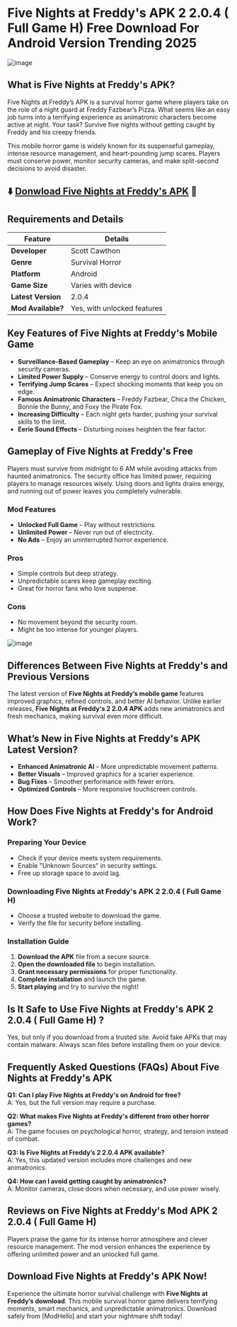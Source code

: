 # Five Nights at Freddy's APK 2 2.0.4 ( Full Game H) Free Download For Android Version Trending 2025

![image](https://github.com/user-attachments/assets/cb2862ce-a438-4e14-8c65-8ba89a7bee9f)


## What is Five Nights at Freddy's APK?

Five Nights at Freddy’s APK is a survival horror game where players take on the role of a night guard at Freddy Fazbear’s Pizza. What seems like an easy job turns into a terrifying experience as animatronic characters become active at night. Your task? Survive five nights without getting caught by Freddy and his creepy friends.

This mobile horror game is widely known for its suspenseful gameplay, intense resource management, and heart-pounding jump scares. Players must conserve power, monitor security cameras, and make split-second decisions to avoid disaster. 

## ⬇️ [Donwload Five Nights at Freddy's APK](https://modhello.net/) 📲

## Requirements and Details 

| Feature              | Details                        |
|----------------------|--------------------------------|
| **Developer**        | Scott Cawthon                 |
| **Genre**           | Survival Horror               |
| **Platform**        | Android                       |
| **Game Size**       | Varies with device            |
| **Latest Version**  | 2.0.4                         |
| **Mod Available?**  | Yes, with unlocked features   |

## Key Features of Five Nights at Freddy's Mobile Game

- **Surveillance-Based Gameplay** – Keep an eye on animatronics through security cameras. 
- **Limited Power Supply** – Conserve energy to control doors and lights. 
- **Terrifying Jump Scares** – Expect shocking moments that keep you on edge. 
- **Famous Animatronic Characters** – Freddy Fazbear, Chica the Chicken, Bonnie the Bunny, and Foxy the Pirate Fox. 
- **Increasing Difficulty** – Each night gets harder, pushing your survival skills to the limit. 
- **Eerie Sound Effects** – Disturbing noises heighten the fear factor.

## Gameplay of Five Nights at Freddy's Free

Players must survive from midnight to 6 AM while avoiding attacks from haunted animatronics. The security office has limited power, requiring players to manage resources wisely. Using doors and lights drains energy, and running out of power leaves you completely vulnerable. 

### Mod Features
- **Unlocked Full Game** – Play without restrictions.  
- **Unlimited Power** – Never run out of electricity.  
- **No Ads** – Enjoy an uninterrupted horror experience.  

### Pros
- Simple controls but deep strategy.  
- Unpredictable scares keep gameplay exciting.  
- Great for horror fans who love suspense.  

### Cons
- No movement beyond the security room.  
- Might be too intense for younger players.  

![image](https://github.com/user-attachments/assets/9efc3aa9-037b-4304-8d7a-986163b60f91)


## Differences Between Five Nights at Freddy's and Previous Versions

The latest version of **Five Nights at Freddy’s mobile game** features improved graphics, refined controls, and better AI behavior. Unlike earlier releases, **Five Nights at Freddy's 2 2.0.4 APK** adds new animatronics and fresh mechanics, making survival even more difficult. 

## What’s New in Five Nights at Freddy's APK Latest Version?

- **Enhanced Animatronic AI** – More unpredictable movement patterns.
- **Better Visuals** – Improved graphics for a scarier experience.
- **Bug Fixes** – Smoother performance with fewer errors.
- **Optimized Controls** – More responsive touchscreen controls.

## How Does Five Nights at Freddy's for Android Work?

### Preparing Your Device
- Check if your device meets system requirements.
- Enable "Unknown Sources" in security settings.
- Free up storage space to avoid lag.

### Downloading Five Nights at Freddy's APK 2 2.0.4 ( Full Game H)
- Choose a trusted website to download the game.
- Verify the file for security before installing.

### Installation Guide
1. **Download the APK** file from a secure source.
2. **Open the downloaded file** to begin installation.
3. **Grant necessary permissions** for proper functionality.
4. **Complete installation** and launch the game.
5. **Start playing** and try to survive the night!

## Is It Safe to Use Five Nights at Freddy's APK 2 2.0.4 ( Full Game H) ?

Yes, but only if you download from a trusted site. Avoid fake APKs that may contain malware. Always scan files before installing them on your device. 

## Frequently Asked Questions (FAQs) About Five Nights at Freddy's APK

**Q1: Can I play Five Nights at Freddy's on Android for free?**  
A: Yes, but the full version may require a purchase.

**Q2: What makes Five Nights at Freddy's different from other horror games?**  
A: The game focuses on psychological horror, strategy, and tension instead of combat.

**Q3: Is Five Nights at Freddy’s 2 2.0.4 APK available?**  
A: Yes, this updated version includes more challenges and new animatronics.

**Q4: How can I avoid getting caught by animatronics?**  
A: Monitor cameras, close doors when necessary, and use power wisely.

## Reviews on Five Nights at Freddy's Mod APK 2 2.0.4 ( Full Game H)

Players praise the game for its intense horror atmosphere and clever resource management. The mod version enhances the experience by offering unlimited power and an unlocked full game. 

## Download Five Nights at Freddy's APK Now!

Experience the ultimate horror survival challenge with **Five Nights at Freddy’s download**. This mobile survival horror game delivers terrifying moments, smart mechanics, and unpredictable animatronics. Download safely from [ModHello] and start your nightmare shift today! 

